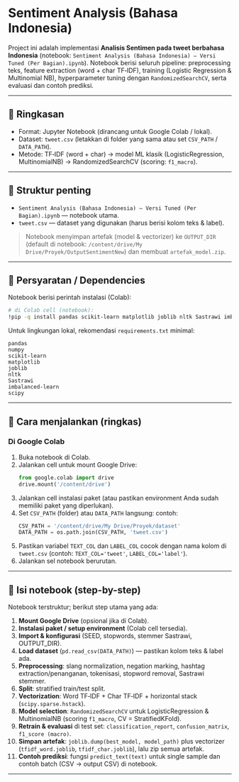 # Sentiment Analysis (Bahasa Indonesia)

Project ini adalah implementasi **Analisis Sentimen pada tweet berbahasa Indonesia** (notebook: `Sentiment Analysis (Bahasa Indonesia) — Versi Tuned (Per Bagian).ipynb`). Notebook berisi seluruh pipeline: preprocessing teks, feature extraction (word + char TF‑IDF), training (Logistic Regression & Multinomial NB), hyperparameter tuning dengan `RandomizedSearchCV`, serta evaluasi dan contoh prediksi.

---

## 🎯 Ringkasan
- Format: Jupyter Notebook (dirancang untuk Google Colab / lokal).  
- Dataset: `tweet.csv` (letakkan di folder yang sama atau set `CSV_PATH` / `DATA_PATH`).  
- Metode: TF‑IDF (word + char) → model ML klasik (LogisticRegression, MultinomialNB) → RandomizedSearchCV (scoring: `f1_macro`).

---

## 📁 Struktur penting
- `Sentiment Analysis (Bahasa Indonesia) — Versi Tuned (Per Bagian).ipynb` — notebook utama.  
- `tweet.csv` — dataset yang digunakan (harus berisi kolom teks & label).  

> Notebook menyimpan artefak (model & vectorizer) ke `OUTPUT_DIR` (default di notebook: `/content/drive/My Drive/Proyek/OutputSentimentNew`) dan membuat `artefak_model.zip`.

---

## 🔧 Persyaratan / Dependencies
Notebook berisi perintah instalasi (Colab):

```bash
# di Colab cell (notebook):
!pip -q install pandas scikit-learn matplotlib joblib nltk Sastrawi imbalanced-learn
```

Untuk lingkungan lokal, rekomendasi `requirements.txt` minimal:

```
pandas
numpy
scikit-learn
matplotlib
joblib
nltk
Sastrawi
imbalanced-learn
scipy
```

---

## 🚀 Cara menjalankan (ringkas)
### Di Google Colab
1. Buka notebook di Colab.  
2. Jalankan cell untuk mount Google Drive:
   ```python
   from google.colab import drive
   drive.mount('/content/drive')
   ```
3. Jalankan cell instalasi paket (atau pastikan environment Anda sudah memiliki paket yang diperlukan).  
4. Set `CSV_PATH` (folder) atau `DATA_PATH` langsung: contoh:
   ```python
   CSV_PATH = '/content/drive/My Drive/Proyek/dataset'
   DATA_PATH = os.path.join(CSV_PATH, 'tweet.csv')
   ```
5. Pastikan variabel `TEXT_COL` dan `LABEL_COL` cocok dengan nama kolom di `tweet.csv` (contoh: `TEXT_COL='tweet'`, `LABEL_COL='label'`).  
6. Jalankan sel notebook berurutan.


---

## 🔎 Isi notebook (step-by-step)
Notebook terstruktur; berikut step utama yang ada:
1. **Mount Google Drive** (opsional jika di Colab).  
2. **Instalasi paket / setup environment** (Colab cell tersedia).  
3. **Import & konfigurasi** (SEED, stopwords, stemmer Sastrawi, OUTPUT_DIR).  
4. **Load dataset** (`pd.read_csv(DATA_PATH)`) — pastikan kolom teks & label ada.  
5. **Preprocessing**: slang normalization, negation marking, hashtag extraction/penanganan, tokenisasi, stopword removal, Sastrawi stemmer.  
6. **Split**: stratified train/test split.  
7. **Vectorization**: Word TF‑IDF + Char TF‑IDF + horizontal stack (`scipy.sparse.hstack`).  
8. **Model selection**: `RandomizedSearchCV` untuk LogisticRegression & MultinomialNB (scoring `f1_macro`, CV = StratifiedKFold).  
9. **Retrain & evaluasi** di test set: `classification_report`, `confusion_matrix`, `f1_score (macro)`.  
10. **Simpan artefak**: `joblib.dump(best_model, model_path)` plus vectorizer (`tfidf_word.joblib`, `tfidf_char.joblib`), lalu zip semua artefak.  
11. **Contoh prediksi**: fungsi `predict_text(text)` untuk single sample dan contoh batch (CSV -> output CSV) di notebook.

---

